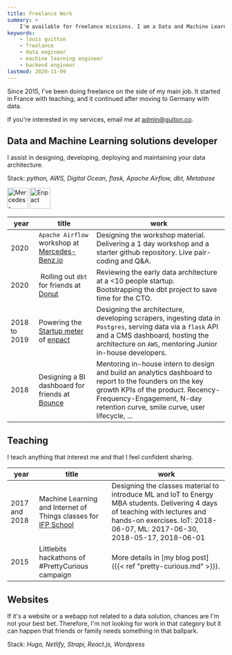 ```yaml
---
title: Freelance Work
summary: >
    I'm available for freelance missions. I am a Data and Machine Learning solutions developer.
keywords:
    - louis guitton
    - freelance
    - data engineer
    - machine learning engineer
    - backend engineer
lastmod: 2020-11-09
---
```


Since 2015, I've been doing freelance on the side of my main job. It started in France with teaching,
and it continued after moving to Germany with data.

If you're interested in my services, email me at [admin@guiton.co](mailto:admin@guiton.co).

## Data and Machine Learning solutions developer

I assist in designing, developing, deploying and maintaining your data architecture.

Stack: _python, AWS, Digital Ocean, flask, Apache Airflow, dbt, Metabase_

<img src="/images/Mercedes_Benz_io_black.png" alt="Mercedes-Benz.io" height="48">
<img src="/images/enpact.png" alt="Enpact" height="48">

| year         | title                                                                                       | work                                                                                                                                                                                                                        |
| ------------ | ------------------------------------------------------------------------------------------- | --------------------------------------------------------------------------------------------------------------------------------------------------------------------------------------------------------------------------- |
| 2020         | `Apache Airflow` workshop at [Mercedes-Benz.io](https://www.mercedes-benz.io/)              | Designing the workshop material. Delivering a 1 day workshop and a starter github repository. Live pair-coding and Q&A.                                                                                                     |
| 2020         |  Rolling out `dbt` for friends at [Donut](https://www.donut.app/)                           | Reviewing the early data architecture at a <10 people startup. Bootstrapping the dbt project to save time for the CTO.                                                                                                      |
| 2018 to 2019 | Powering the [Startup meter](http://startup-meter.org/) of [enpact](http://www.enpact.org/) | Designing the architecture, developing scrapers, ingesting data in `Postgres`, serving data via a `flask` API and a CMS dashboard, hosting the architecture on `AWS`, mentoring Junior in-house developers.                 |
| 2018         | Designing a BI dashboard for friends at [Bounce](https://bouncebot.io/)                     | Mentoring in-house intern to design and build an analytics dashboard to report to the founders on the key growth KPIs of the product. Recency-Frequency-Engagement, N-day retention curve, smile curve, user lifecycle, ... |

## Teaching

I teach anything that interest me and that I feel confident sharing.

| year          | title                                                                                           | work                                                                                                                                                                                                       |
| ------------- | ----------------------------------------------------------------------------------------------- | ---------------------------------------------------------------------------------------------------------------------------------------------------------------------------------------------------------- |
| 2017 and 2018 | Machine Learning and Internet of Things classes for [IFP School](https://www.ifp-school.com/en) | Designing the classes material to introduce ML and IoT to Energy MBA students. Delivering 4 days of teaching with lectures and hands-on exercises. IoT: 2018-06-07, ML: 2017-06-30, 2018-05-17, 2018-06-01 |
| 2015          | Littlebits hackathons of #PrettyCurious campaign                                                | More details in [my blog post]({{< ref "pretty-curious.md" >}}).                                                                                                                                           |

## Websites

If it's a website or a webapp not related to a data solution, chances are I'm not your best bet.
Therefore, I'm not looking for work in that category but it can happen that friends or
family needs something in that ballpark.

Stack: _Hugo, Netlify, Strapi, React.js, Wordpress_
